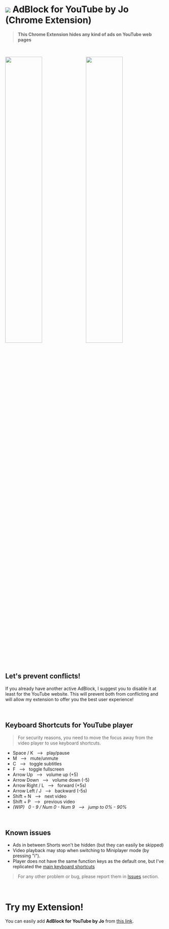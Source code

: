 # <img src="https://github.com/JoSimon05/YT-AdBlock/blob/Latest/.web_store/icon32-github.png"/> AdBlock for YouTube by Jo (Chrome Extension)

> **This Chrome Extension hides any kind of ads on YouTube web pages**

<br>

<img src="https://github.com/JoSimon05/YT-AdBlock/blob/Latest/.web_store/adblock-off.png" width="48%"/> &nbsp; <img src="https://github.com/JoSimon05/YT-AdBlock/blob/Latest/.web_store/adblock-on.png" width="48%"/>

<br>

## Let's prevent conflicts!
If you already have another active AdBlock, I suggest you to disable it at least for the YouTube website. This will prevent both from conflicting and will allow my extension to offer you the best user experience!

<br>

## Keyboard Shortcuts for YouTube player
> For security reasons, you need to move the focus away from the video player to use keyboard shortcuts.

- Space / K &nbsp; &#10230; &nbsp; play/pause
- M &nbsp; &#10230; &nbsp; mute/unmute
- C &nbsp; &#10230; &nbsp; toggle subtitles
- F &nbsp; &#10230; &nbsp; toggle fullscreen
- Arrow Up &nbsp; &#10230; &nbsp; volume up (+5)
- Arrow Down &nbsp; &#10230; &nbsp; volume down (-5)
- Arrow Right / L &nbsp; &#10230; &nbsp; forward (+5s)
- Arrow Left / J &nbsp; &#10230; &nbsp; backward (-5s)
- Shift + N &nbsp; &#10230; &nbsp; next video
- Shift + P &nbsp; &#10230; &nbsp; previous video
- *(WIP) &nbsp; 0 - 9 / Num 0 - Num 9 &nbsp; &#10230; &nbsp; jump to 0% - 90%*

<br>

## Known issues
- Ads in between Shorts won't be hidden (but they can easily be skipped)
- Video playback may stop when switching to Miniplayer mode (by pressing "i").
- Player does not have the same function keys as the default one, but I've replicated the [main keyboard shortcuts](https://github.com/JoSimon05/YT-AdBlock_by_Jo/edit/Latest/README.md#keyboard-shortcuts-for-youtube-player)

> For any other problem or bug, please report them in [Issues](https://github.com/JoSimon05/YT-AdBlock_by_Jo/issues) section.

<br>

# Try my Extension!
You can easily add **AdBlock for YouTube by Jo** from [this link](https://chromewebstore.google.com/detail/adblock-for-youtube-previ/pkcgdemjlnnlkoebkfpcbiklgoddjpak). <!-- AGGIORNA URL DOPO REVISIONE -->
